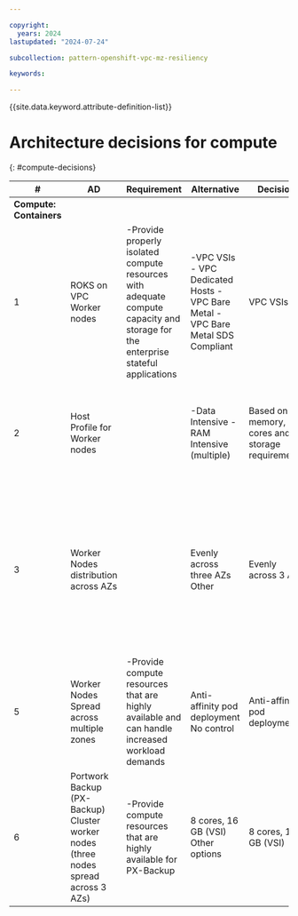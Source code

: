 ```yaml
---

copyright:
  years: 2024
lastupdated: "2024-07-24"

subcollection: pattern-openshift-vpc-mz-resiliency

keywords:

---
```


{{site.data.keyword.attribute-definition-list}}

# Architecture decisions for compute
{: #compute-decisions}




| **\#**                  | **AD**                                                                             | **Requirement**                                                                                                                   | **Alternative**                                                                   | **Decision**                                     | **Rationale**                                                                                                                                                          |
|-------------------------|------------------------------------------------------------------------------------|-----------------------------------------------------------------------------------------------------------------------------------|-----------------------------------------------------------------------------------|--------------------------------------------------|------------------------------------------------------------------------------------------------------------------------------------------------------------------------|
| **Compute: Containers** |                                                                                    |                                                                                                                                   |                                                                                   |                                                  |                                                                                                                                                                        |
| 1                       | ROKS on VPC Worker nodes                                                           | -Provide properly isolated compute resources with adequate compute capacity and storage for the enterprise stateful applications | -VPC VSIs - VPC Dedicated Hosts - VPC Bare Metal - VPC Bare Metal SDS Compliant  | VPC VSIs                                         | Currently available option for ROKS.                                                                                                                                   |
| 2                       | Host Profile for Worker nodes                                                      |                                                                                                                                   | -Data Intensive - RAM Intensive (multiple)                                       |  Based on memory, cores and storage requirements | Select the VSI as per application requirements. Minimum of 8 cores, 8 GB memory is to be reserved for Portworx.                                                        |
| 3                       | Worker Nodes distribution across AZs                                               |                                                                                                                                   | Evenly across three AZs Other                                                     | Evenly across 3 AZs                              | If worker nodes are not spread evenly across the zones or capacity is insufficient in one of the zones, the ROKS controller might fail to schedule all requested pods. |
| 5                       | Worker Nodes Spread across multiple zones                                          | -Provide compute resources that are highly available and can handle increased workload demands                                   | Anti-affinity pod deployment No control                                           | Anti-affinity pod deployment                     |  Protection against zone failure                                                                                                                                       |
| 6                       | Portwork Backup (PX-Backup) Cluster worker nodes (three nodes spread across 3 AZs) | -Provide compute resources that are highly available for PX-Backup                                                               | 8 cores, 16 GB (VSI) Other options                                                | 8 cores, 16 GB (VSI)                             | As per Portworx Backup documentation                                                                                                                                   |
